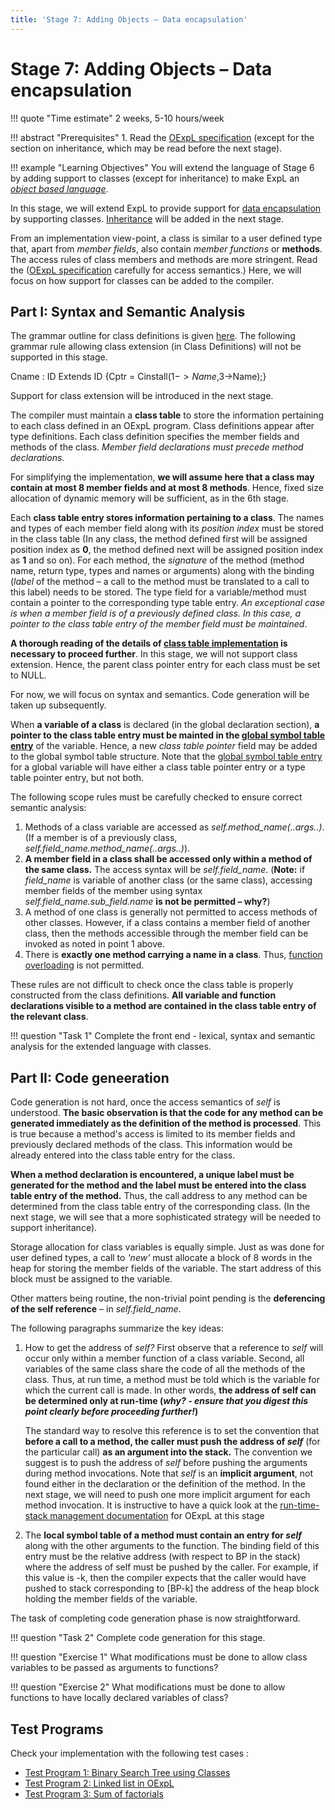 ```yaml
---
title: 'Stage 7: Adding Objects – Data encapsulation'
---
```


# Stage 7: Adding Objects – Data encapsulation

!!! quote "Time estimate"
    2 weeks, 5-10 hours/week

!!! abstract "Prerequisites"
    1. Read the [OExpL specification](../oexpl-specification.md) (except for the section on inheritance, which may be read before the next stage).

!!! example "Learning Objectives"
    You will extend the language of Stage 6 by adding support to classes (except for inheritance) to make ExpL an [_object based language_](https://en.wikipedia.org/wiki/Object-based_language).

In this stage, we will extend ExpL to provide support for [data encapsulation](https://en.wikipedia.org/wiki/Data_encapsulation) by supporting classes. [Inheritance](https://en.wikipedia.org/wiki/Inheritance_(object-oriented_programming)) will be added in the next stage.

From an implementation view-point, a class is similar to a user defined type that, apart from _member fields_, also contain _member functions_ or **methods**. The access rules of class members and methods are more stringent. Read the ([OExpL specification](../oexpl-specification.md) carefully for access semantics.) Here, we will focus on how support for classes can be added to the compiler.


## **Part I**: Syntax and Semantic Analysis


The grammar outline for class definitions is given [here](../oexpl-grammar-outline.md). The following grammar rule allowing class extension (in Class Definitions) will not be supported in this stage.

Cname : ID Extends ID {Cptr = Cinstall($1->Name,$3->Name);}

Support for class extension will be introduced in the next stage.

The compiler must maintain a **class table** to store the information pertaining to each class defined in an OExpL program. Class definitions appear after type definitions. Each class definition specifies the member fields and methods of the class. _Member field declarations must precede method declarations_.

For simplifying the implementation, **we will assume here that a class may contain at most 8 member fields and at most 8 methods**. Hence, fixed size allocation of dynamic memory will be sufficient, as in the 6th stage.

Each **class table entry stores information pertaining to a class**. The names and types of each member field along with its _position index_ must be stored in the class table (In any class, the method defined first will be assigned position index as **0**, the method defined next will be assigned position index as **1** and so on). For each method, the _signature_ of the method (method name, return type, types and names or arguments) along with the binding (_label_ of the method – a call to the method must be translated to a call to this label) needs to be stored. The type field for a variable/method must contain a pointer to the corresponding type table entry. _An exceptional case is when a member field is of a previously defined class. In this case, a pointer to the class table entry of the member field must be maintained_.

**A thorough reading of the details of [class table implementation](../oexpl-data-structures.md) is necessary to proceed further**. In this stage, we will not support class extension. Hence, the parent class pointer entry for each class must be set to NULL.

For now, we will focus on syntax and semantics. Code generation will be taken up subsequently.

When **a variable of a class** is declared (in the global declaration section), **a pointer to the class table entry must be mainted in the [global symbol table entry](../data_structures/global-symbol-table.md)** of the variable. Hence, a new _class table pointer_ field may be added to the global symbol table structure. Note that the [global symbol table entry](../data_structures/global-symbol-table.md) for a global variable will have either a class table pointer entry or a type table pointer entry, but not both.

The following scope rules must be carefully checked to ensure correct semantic analysis:

1. Methods of a class variable are accessed as _self.method\_name(..args..)_. (If a member is of a previously class, _self.field\_name.method\_name(..args..)_).
2. **A member field in a class shall be accessed only within a method of the same class.** The access syntax will be _self.field\_name_. (**Note:** if _field\_name_ is variable of another class (or the same class), accessing member fields of the member using syntax _self.field\_name.sub\_field.name_ **is not be permitted – why?**)
3. A method of one class is generally not permitted to access methods of other classes. However, if a class contains a member field of another class, then the methods accessible through the member field can be invoked as noted in point 1 above.
4. There is **exactly one method carrying a name in a class**. Thus, [function overloading](https://en.wikipedia.org/wiki/Function_overloading) is not permitted.

These rules are not difficult to check once the class table is properly constructed from the class definitions. **All variable and function declarations visible to a method are contained in the class table entry of the relevant class**.

!!! question "Task 1"
    Complete the front end - lexical, syntax and semantic analysis for the extended language with classes.

## **Part II**: Code geneeration

Code generation is not hard, once the access semantics of _self_ is understood. **The basic observation is that the code for any method can be generated immediately as the definition of the method is processed**. This is true because a method's access is limited to its member fields and previously declared methods of the class. This information would be already entered into the class table entry for the class.

**When a method declaration is encountered, a unique label must be generated for the method and the label must be entered into the class table entry of the method.** Thus, the call address to any method can be determined from the class table entry of the corresponding class. (In the next stage, we will see that a more sophisticated strategy will be needed to support inheritance).

Storage allocation for class variables is equally simple. Just as was done for user defined types, a call to _'new'_ must allocate a block of 8 words in the heap for storing the member fields of the variable. The start address of this block must be assigned to the variable.

Other matters being routine, the non-trivial point pending is the **deferencing of the self reference** – in _self.field\_name_.

The following paragraphs summarize the key ideas:

1. How to get the address of _self?_ First observe that a reference to _self_ will occur only within a member function of a class variable. Second, all variables of the same class share the code of all the methods of the class. Thus, at run time, a method must be told which is the variable for which the current call is made. In other words, **the address of self can be determined only at run-time (_why? - ensure that you digest this point clearly before proceeding further!_)**

    The standard way to resolve this reference is to set the convention that **before a call to a method, the caller must push the address of _self_** (for the particular call) **as an argument into the stack.** The convention we suggest is to push the address of _self_ before pushing the arguments during method invocations. Note that _self_ is an **implicit argument**, not found either in the declaration or the definition of the method. In the next stage, we will need to push one more implicit argument for each method invocation. It is instructive to have a quick look at the [run-time-stack management documentation](../oexpl-run-data-structures.md#nav-runtimestackmanagementformethodinvocations) for OExpL at this stage

2. The **local symbol table of a method must contain an entry for _self_** along with the other arguments to the function. The binding field of this entry must be the relative address (with respect to BP in the stack) where the address of self must be pushed by the caller. For example, if this value is -k, then the compiler expects that the caller would have pushed to stack corresponding to \[BP-k\] the address of the heap block holding the member fields of the variable.

The task of completing code generation phase is now straightforward.

!!! question "Task 2"
    Complete code generation for this stage.

!!! question "Exercise 1"
    What modifications must be done to allow class variables to be passed as arguments to functions?

!!! question "Exercise 2"
    What modifications must be done to allow functions to have locally declared variables of class?

## Test Programs

Check your implementation with the following test cases :

- [Test Program 1: Binary Search Tree using Classes](../oexpltestprograms/test1.md)
- [Test Program 2: Linked list in OExpL](../oexpltestprograms/test2.md)
- [Test Program 3: Sum of factorials](../oexpltestprograms/test3.md)
